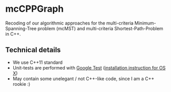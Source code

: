# mcCPPGraph

Recoding of our algorithmic approaches for the multi-criteria Minimum-Spanning-Tree problem (mcMST) and multi-criteria Shortest-Path-Problem in C++.

## Technical details

* We use C++11 standard
* Unit-tests are performed with [Google Test](https://github.com/google/googletest) ([installation instruction for OS X](http://hack.limbicmedia.ca/installing-google-test/))
* May contain some unelegant / not C++-like code, since I am a C++ rookie :)

